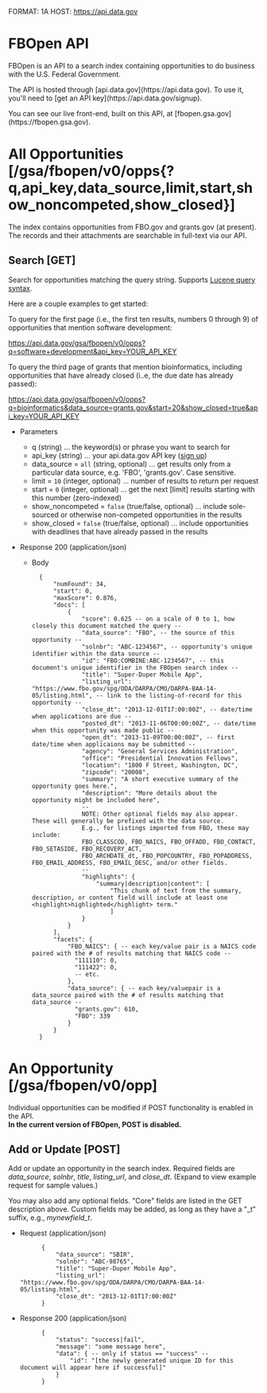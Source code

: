 FORMAT: 1A
HOST: https://api.data.gov

# FBOpen API

<p>FBOpen is an API to a search index containing opportunities to do business with the U.S. Federal Government.
<p>The API is hosted through [api.data.gov](https://api.data.gov). To use it, you'll need to [get an API key](https://api.data.gov/signup).
<p>You can see our live front-end, built on this API, at [fbopen.gsa.gov](https://fbopen.gsa.gov).

# All Opportunities [/gsa/fbopen/v0/opps{?q,api_key,data_source,limit,start,show_noncompeted,show_closed}]

The index contains opportunities from FBO.gov and grants.gov (at present). The records and their attachments are searchable in full-text via our API.

## Search [GET]

Search for opportunities matching the query string. Supports [Lucene query syntax](http://lucene.apache.org/core/2_9_4/queryparsersyntax.html).

Here are a couple examples to get started:

To query for the first page (i.e., the first ten results, numbers 0 through 9) of opportunities that mention software development:

https://api.data.gov/gsa/fbopen/v0/opps?q=software+development&api_key=YOUR_API_KEY

To query the third page of grants that mention bioinformatics, including opportunities that have already closed (i..e, the due date has already passed):

https://api.data.gov/gsa/fbopen/v0/opps?q=bioinformatics&data_source=grants.gov&start=20&show_closed=true&api_key=YOUR_API_KEY

+ Parameters
    + q (string) ... the keyword(s) or phrase you want to search for
    + api_key (string) ... your api.data.gov API key ([sign up](https://api.data.gov/signup))
    + data_source = `all` (string, optional) ... get results only from a particular data source, e.g. 'FBO', 'grants.gov'. Case sensitive.
    + limit = `10` (integer, optional) ... number of results to return per request
    + start = `0` (integer, optional) ... get the next [limit] results starting with this number (zero-indexed)
    + show_noncompeted = `false` (true/false, optional) ... include sole-sourced or otherwise non-competed opportunities in the results
    + show_closed = `false` (true/false, optional) ... include opportunities with deadlines that have already passed in the results

+ Response 200 (application/json)
    + Body

            {
                "numFound": 34,
                "start": 0,
                "maxScore": 0.876,
                "docs": [
                    {
                        "score": 0.625 -- on a scale of 0 to 1, how closely this document matched the query --
                        "data_source": "FBO", -- the source of this opportunity --
                        "solnbr": "ABC-1234567", -- opportunity's unique identifier within the data source --
                        "id": "FBO:COMBINE:ABC-1234567", -- this document's unique identifier in the FBOpen search index --
                        "title": "Super-Duper Mobile App",
                        "listing_url": "https://www.fbo.gov/spg/ODA/DARPA/CMO/DARPA-BAA-14-05/listing.html", -- link to the listing-of-record for this opportunity --
                        "close_dt": "2013-12-01T17:00:00Z", -- date/time when applications are due --
                        "posted_dt": "2013-11-06T00:00:00Z", -- date/time when this opportunity was made public --
                        "open_dt": "2013-11-09T00:00:00Z", -- first date/time when applicaions may be submitted --
                        "agency": "General Services Administration",
                        "office": "Presidential Innovation Fellows",
                        "location": "1800 F Street, Washington, DC",
                        "zipcode": "20008",
                        "summary": "A short executive summary of the opportunity goes here.",
                        "description": "More details about the opportunity might be included here",
                        -- 
                        NOTE: Other optional fields may also appear. These will generally be prefixed with the data source.
                        E.g., for listings imported from FBO, these may include:
                        FBO_CLASSCOD, FBO_NAICS, FBO_OFFADD, FBO_CONTACT, FBO_SETASIDE, FBO_RECOVERY_ACT,
                        FBO_ARCHDATE_dt, FBO_POPCOUNTRY, FBO_POPADDRESS, FBO_EMAIL_ADDRESS, FBO_EMAIL_DESC, and/or other fields.
                        --
                        "highlights": {
                            "summary|description|content": [
                                "This chunk of text from the summary, description, or content field will include at least one <highlight>highlighted</highlight> term."
                                ]
                        }
                    }
                ],
                "facets": {
                    "FBO_NAICS": { -- each key/value pair is a NAICS code paired with the # of results matching that NAICS code --
                      "111110": 0,
                      "111422": 0,
                      -- etc.
                    },
                    "data_source": { -- each key/valuepair is a data_source paired with the # of results matching that data_source --
                      "grants.gov": 610,
                      "FBO": 339
                    }
                }
            }


# An Opportunity [/gsa/fbopen/v0/opp]

Individual opportunities can be modified if POST functionality is enabled in the API.
<br />
<strong>In the current version of FBOpen, POST is disabled.</strong>

## Add or Update [POST]

Add or update an opportunity in the search index. Required fields are *data_source*, *solnbr*, *title*, *listing_url*, and *close_dt*.
(Expand to view example request for sample values.)

You may also add any optional fields. "Core" fields are listed in the GET description above.
Custom fields may be added, as long as they have a "_t" suffix, e.g., *mynewfield_t*.

+ Request (application/json)

            { 
                "data_source": "SBIR",
                "solnbr": "ABC-98765",
                "title": "Super-Duper Mobile App",
                "listing_url": "https://www.fbo.gov/spg/ODA/DARPA/CMO/DARPA-BAA-14-05/listing.html",
                "close_dt": "2013-12-01T17:00:00Z"
            }

+ Response 200 (application/json)

            { 
                "status": "success|fail", 
                "message": "some message here",
                "data": { -- only if status == "success" --
                    "id": "[the newly generated unique ID for this document will appear here if successful]"
                }
            }

